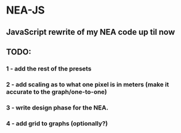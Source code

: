 # NEA-JS
## JavaScript rewrite of my NEA code up til now

## TODO:
### 1 - add the rest of the presets
### 2 - add scaling as to what one pixel is in meters (make it accurate to the graph/one-to-one)
### 3 - write design phase for the NEA.
### 4 - add grid to graphs (optionally?)